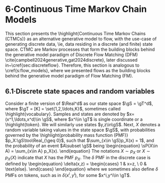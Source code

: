 # 6·Continuous Time Markov Chain Models

This section presents the \highlight{Continuous Time Markov Chains (CTMCs)} as an alternative generative model to flow, with the use-case of generating discrete data, \ie, data residing in a discrete (and finite) state space.
CTMC are Markov processes that form the building blocks behind the generative model paradigm of Discrete Flow Matching (DFM) \cite{campbell2024generative,gat2024discrete}, later discussed in~\cref{sec:discreteflow}.
Therefore, this section is analogous to \cref{s:flow_models}, where we presented flows as the building blocks behind the generative model paradigm of Flow Matching (FM).

## 6.1·Discrete state spaces and random variables

Consider a finite version of $\Real^d$ as our state space $\gS = \gT^d$, where $\gT = [K] = \set{1,2,\ldots,K}$, sometimes called \highlight{vocabulary}.
Samples and states are denoted by $x=(x^1,\ldots,x^d)\in \gS$, where $x^i\in \gT$ is single coordinate or a \highlight{token}. We will similarly use states $y,z\in\gS$.
Next, $X$ denotes a random variable taking values in the state space $\gS$, with probabilities governed by the \highlight{probability mass function (PMF)} $p_X:\gS\too\Real_{\geq 0}$, such that $\sum_{x\in \gS}p_X(x) = 1$, and the probability of an event $A\subset \gS$ being
\begin{equation}
    \sP(X\in A) = \sum_{x\in A} p_X(x).
\end{equation}
The notations $X\sim p_X$ or $X\sim p_X(X)$ indicate that $X$ has the PMF $p_X$.
The $\delta$ PMF in the discrete case is defined by
\begin{equation}
    \delta(x,z) = \begin{cases}
        1 & x=z, \\ 0 & \text{else}.
    \end{cases}
\end{equation}
where we sometimes also define $\delta$ PMFs on tokens, such as in $\delta(x^i,y^i)$, for some $x^i,y^i\in \gT$.

